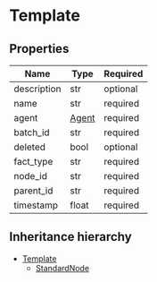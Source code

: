 

# Template

## Properties

Name | Type | Required
-------- | -------- | --------
description | str | optional
name | str | required
agent | [Agent](Agent.md) | required
batch_id | str | required
deleted | bool | optional
fact_type | str | required
node_id | str | required
parent_id | str | required
timestamp | float | required




## Inheritance hierarchy


* [Template](Template.md)
    * [StandardNode](StandardNode.md)

